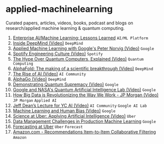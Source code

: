 # applied-machinelearning

Curated papers, articles, videos, books, podcast and blogs on research/applied machine learning & quantum computing.

1. [Enterprise AI/Machine Learning: Lessons Learned](https://towardsdatascience.com/enterprise-ai-machine-learning-lessons-learned-4f39ae026c5d) `AI/ML Platform`
2. [Inside DeepMind (Video)](https://www.youtube.com/watch?v=xN1d3qHMIEQ&t=342s&ab_channel=naturevideo) `DeepMind`
3. [Applied Machine Learning with Google's Peter Norvig (Video)](https://youtu.be/sjspbshEgP0) `Google`
4. [Spotify Engineering Culture (Video)](https://youtu.be/Yvfz4HGtoPc) `Spotify`
5. [The Hype Over Quantum Computers, Explained (Video)](https://youtu.be/u1XXjWr5frE) `Quantum Computing`
5. [AlphaFold: The making of a scientific breakthrough (Video)](https://youtu.be/gg7WjuFs8F4) `DeepMind`
5. [The Rise of AI (Video)](https://youtu.be/Dk7h22mRYHQ) `AI Community`
5. [AlphaGo (Video)](https://youtu.be/WXuK6gekU1Y) `DeepMind`
5. [Demonstrating Quantum Supremacy (Video)](https://youtu.be/-ZNEzzDcllU) `Google`
5. [Google and NASA's Quantum Artificial Intelligence Lab (Video)](https://youtu.be/CMdHDHEuOUE) `Google`
5. [How Big Data is Revolutionizing the Way We Work - JP Morgan (Video)](https://youtu.be/fk_BvjUNVuM) `JP Morgan` `Applied AI`
5. [Jeff Dean’s Lecture for YC AI (Video)](https://youtu.be/HcStlHGpjN8) `AI Community` `Google AI Lab`
5. [Machine Learning and Human Bias (Video)](https://youtu.be/59bMh59JQDo) `Google`
5. [Science at Uber: Applying Artificial Intelligence (Video)](https://youtu.be/al8VjHVd7TM) `Uber`
5. [Data Management Challenges in Production Machine Learning](https://research.google/pubs/pub46178/) `Google`
5. [Forecasting at Uber](https://eng.uber.com/forecasting-introduction/) `Uber` `Forecast`
5. [Amazon.com - Recommendations Item-to-Item Collaborative Filtering ](https://pdfs.semanticscholar.org/da8b/0378174bc25ed174be36a1c725787b81854d.pdf) `Amazon`

